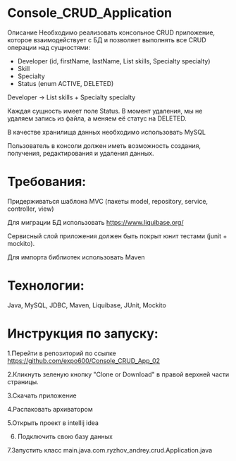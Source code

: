 # Console_CRUD_Application

Описание
Необходимо реализовать консольное CRUD приложение, которое взаимодействует с БД и позволяет выполнять все CRUD операции над сущностями:

* Developer (id, firstName, lastName, List<Skill> skills, Specialty specialty)
* Skill
* Specialty
* Status (enum ACTIVE, DELETED)
  
Developer -> List<Skill> skills + Specialty specialty

Каждая сущность имеет поле Status. 
В момент удаления, мы не удаляем запись из файла, а меняем её статус на DELETED.

В качестве хранилища данных необходимо использовать MySQL

Пользователь в консоли должен иметь возможность создания, получения, редактирования и удаления данных.

# Требования:

Придерживаться шаблона MVC (пакеты model, repository, service, controller, view)

Для миграции БД использовать https://www.liquibase.org/

Сервисный слой приложения должен быть покрыт юнит тестами (junit + mockito).

Для импорта библиотек использовать Maven

# Технологии:
Java, MySQL, JDBC, Maven, Liquibase, JUnit, Mockito

# Инструкция по запуску:
  
1.Перейти в репозиторий по ссылке https://github.com/expo600/Console_CRUD_App_02

2.Кликнуть зеленую кнопку "Clone or Download" в правой верхней части страницы.

3.Скачать приложение  
  
4.Распаковать архиватором 

5.Открыть проект в intellij idea
  
6. Подключить свою базу данных 

7.Запустить класс main.java.com.ryzhov_andrey.crud.Application.java
